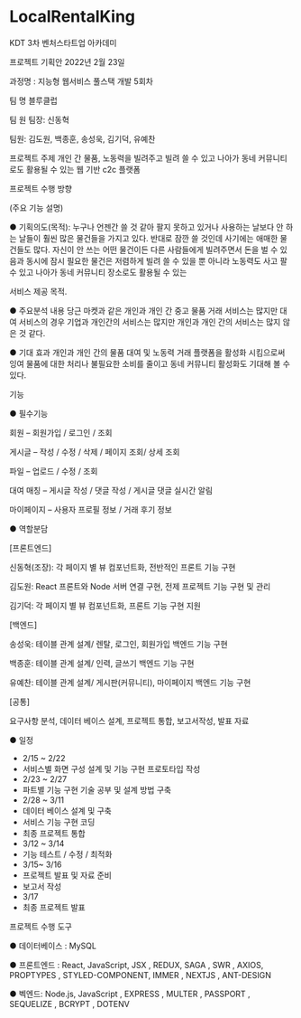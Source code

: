 # LocalRentalKing

KDT 3차 벤처스타트업 아카데미

프로젝트 기획안  2022년  2월   23일

과정명 : 지능형 웹서비스 풀스택 개발 5회차

팀 명 블루클럽

팀 원 팀장:  신동혁

팀원:  김도원,  백종훈,  송성욱,  김기덕,  유예찬

프로젝트 주제 개인 간 물품, 노동력을 빌려주고 빌려 쓸 수 있고 
나아가 동네 커뮤니티로도 활용될 수 있는 웹 기반 c2c 플랫폼

프로젝트 수행 방향

(주요 기능 설명)

● 기획의도(목적):
누구나 언젠간 쓸 것 같아 팔지 못하고 있거나 사용하는 날보다 안 하는 날들이
훨씬 많은 물건들을 가지고 있다.  반대로 잠깐 쓸 것인데 사기에는 애매한
물건들도 많다. 자신이 안 쓰는 어떤 물건이든 다른 사람들에게 빌려주면서 돈을
벌 수 있음과 동시에 잠시 필요한 물건은 저렴하게 빌려 쓸 수 있을 뿐 아니라
노동력도 사고 팔 수 있고 나아가 동네 커뮤니티 장소로도 활용될 수 있는

서비스 제공 목적.

● 주요분석 내용
당근 마켓과 같은 개인과 개인 간 중고 물품 거래 서비스는 많지만 대여
서비스의 경우 기업과 개인간의 서비스는 많지만 개인과 개인 간의 서비스는
많지 않은 것 같다.

● 기대 효과
개인과 개인 간의 물품 대여 및 노동력 거래 플랫폼을 활성화 시킴으로써 잉여
물품에 대한 처리나 불필요한 소비를 줄이고 동네 커뮤니티 활성화도 기대해 볼
수 있다.

기능

● 필수기능

회원 – 회원가입 /  로그인 / 조회

게시글 – 작성 / 수정 / 삭제 / 페이지 조회/ 상세 조회

파일 – 업로드 / 수정 / 조회

대여 매칭 – 게시글 작성 / 댓글 작성 / 게시글 댓글 실시간 알림

마이페이지 – 사용자 프로필 정보 / 거래 후기 정보

● 역할분담

[프론트엔드]

신동혁(조장): 각 페이지 별 뷰 컴포넌트화, 전반적인 프론트 기능 구현

김도원: React 프론트와 Node 서버 연결 구현, 전제 프로젝트 기능 구현 및 관리

김기덕: 각 페이지 별 뷰 컴포넌트화, 프론트 기능 구현 지원

[백엔드]

송성욱: 테이블 관계 설계/ 렌탈, 로그인, 회원가입 백엔드 기능 구현

백종훈: 테이블 관계 설계/ 인력, 글쓰기 백엔드 기능 구현

유예찬: 테이블 관계 설계/ 게시판(커뮤니티), 마이페이지 백엔드 기능 구현

[공통]

요구사항 분석, 데이터 베이스 설계, 프로젝트 통합, 보고서작성, 발표 자료

● 일정

- 2/15 ~ 2/22 
- 서비스별 화면 구성 설계 및 기능 구현 프로토타입 작성
- 2/23 ~ 2/27 
- 파트별 기능 구현 기술 공부 및 설계 방법 구축
- 2/28 ~ 3/11 
- 데이터 베이스 설계 및 구축
- 서비스 기능 구현 코딩
- 최종 프로젝트 통합
- 3/12 ~ 3/14 
- 기능 테스트 / 수정 / 최적화
- 3/15~ 3/16
- 프로젝트 발표 및 자료 준비
- 보고서 작성
- 3/17 
- 최종 프로젝트 발표

프로젝트 수행 도구

● 데이터베이스 : MySQL

● 프론트엔드 : React, JavaScript, JSX , REDUX, SAGA , SWR , AXIOS, PROPTYPES , STYLED-COMPONENT, IMMER , NEXTJS , ANT-DESIGN

● 벡엔드: Node.js, JavaScript , EXPRESS , MULTER , PASSPORT , SEQUELIZE , BCRYPT , DOTENV
                                                               
